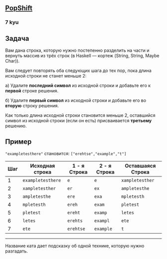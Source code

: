 <h2><a href=https://www.codewars.com/kata/57cec34272f983e17800001e/train/javascript target="_blank">PopShift</a></h2><h3>7 kyu</h3><h2 id="task"><ya-tr-span data-index="31-0" data-translated="true" data-source-lang="en" data-target-lang="ru" data-value="Task" data-translation="Задача" data-ch="0" data-type="trSpan" style="visibility: inherit !important;">Задача</ya-tr-span></h2><p><ya-tr-span data-index="32-0" data-translated="true" data-source-lang="en" data-target-lang="ru" data-value="Given a string, you need to gradually pull apart the string and return an array of three strings (in Haskell, a tuple of (String, String, Maybe Char))." data-translation="Вам дана строка, которую нужно постепенно разделить на части и вернуть массив из трёх строк (в Haskell — кортеж (String, String, Maybe Char))." data-ch="0" data-type="trSpan" style="visibility: inherit !important;">Вам дана строка, которую нужно постепенно разделить на части и вернуть массив из трёх строк (в Haskell — кортеж (String, String, Maybe Char)).</ya-tr-span></p><p><ya-tr-span data-index="33-0" data-translated="true" data-source-lang="en" data-target-lang="ru" data-value="You should repeat both of the following steps together until the original string length is less than 2:" data-translation="Вам следует повторять оба следующих шага до тех пор, пока длина исходной строки не станет меньше 2:" data-ch="0" data-type="trSpan" style="visibility: inherit !important;">Вам следует повторять оба следующих шага до тех пор, пока длина исходной строки не станет меньше 2:</ya-tr-span></p><p><ya-tr-span data-index="34-0" data-translated="true" data-source-lang="en" data-target-lang="ru" data-value="a) Remove the " data-translation="а) Удалите " data-ch="0" data-type="trSpan" style="visibility: inherit !important;">а) Удалите </ya-tr-span><strong><ya-tr-span data-index="34-0" data-translated="true" data-source-lang="en" data-target-lang="ru" data-value="last character" data-translation="последний символ" data-ch="0" data-type="trSpan" style="visibility: inherit !important;">последний символ</ya-tr-span></strong><ya-tr-span data-index="34-0" data-translated="true" data-source-lang="en" data-target-lang="ru" data-value=" from the original string, append it to the " data-translation=" из исходной строки и добавьте его к " data-ch="0" data-type="trSpan" style="visibility: inherit !important;"> из исходной строки и добавьте его к </ya-tr-span><strong><ya-tr-span data-index="34-0" data-translated="true" data-source-lang="en" data-target-lang="ru" data-value="1st" data-translation="первой" data-ch="0" data-type="trSpan" style="visibility: inherit !important;">первой</ya-tr-span></strong><ya-tr-span data-index="34-0" data-translated="true" data-source-lang="en" data-target-lang="ru" data-value=" solution string." data-translation=" строке решения." data-ch="0" data-type="trSpan" style="visibility: inherit !important;"> строке решения.</ya-tr-span></p><p><ya-tr-span data-index="35-0" data-translated="true" data-source-lang="en" data-target-lang="ru" data-value="b) Remove the " data-translation="б) Удалите " data-ch="0" data-type="trSpan" style="visibility: inherit !important;">б) Удалите </ya-tr-span><strong><ya-tr-span data-index="35-0" data-translated="true" data-source-lang="en" data-target-lang="ru" data-value="first character" data-translation="первый символ" data-ch="0" data-type="trSpan" style="visibility: inherit !important;">первый символ</ya-tr-span></strong><ya-tr-span data-index="35-0" data-translated="true" data-source-lang="en" data-target-lang="ru" data-value=" from the original string, append it to the " data-translation=" из исходной строки и добавьте его во " data-ch="0" data-type="trSpan" style="visibility: inherit !important;"> из исходной строки и добавьте его во </ya-tr-span><strong><ya-tr-span data-index="35-0" data-translated="true" data-source-lang="en" data-target-lang="ru" data-value="2nd" data-translation="вторую" data-ch="0" data-type="trSpan" style="visibility: inherit !important;">вторую</ya-tr-span></strong><ya-tr-span data-index="35-0" data-translated="true" data-source-lang="en" data-target-lang="ru" data-value=" solution string." data-translation=" строку решения." data-ch="0" data-type="trSpan" style="visibility: inherit !important;"> строку решения.</ya-tr-span></p><p><ya-tr-span data-index="36-0" data-translated="true" data-source-lang="en" data-target-lang="ru" data-value="Once the original string length becomes less than 2, the remaining character from the original string (if any) is assigned to the " data-translation="Как только длина исходной строки становится меньше 2, оставшийся символ из исходной строки (если он есть) присваивается " data-ch="0" data-type="trSpan" style="visibility: inherit !important;" data-selected="false">Как только длина исходной строки становится меньше 2, оставшийся символ из исходной строки (если он есть) присваивается </ya-tr-span><strong><ya-tr-span data-index="36-0" data-translated="true" data-source-lang="en" data-target-lang="ru" data-value="3rd" data-translation="третьему" data-ch="0" data-type="trSpan" style="visibility: inherit !important;" data-selected="false">третьему</ya-tr-span></strong><ya-tr-span data-index="36-0" data-translated="true" data-source-lang="en" data-target-lang="ru" data-value=" solution." data-translation=" решению." data-ch="0" data-type="trSpan" style="visibility: inherit !important;" data-selected="false"> решению.</ya-tr-span></p><h2 id="example"><ya-tr-span data-index="37-0" data-translated="true" data-source-lang="en" data-target-lang="ru" data-value="Example" data-translation="Пример" data-ch="0" data-type="trSpan" style="visibility: inherit !important;">Пример</ya-tr-span></h2><p><code>"exampletesthere"</code><ya-tr-span data-index="38-0" data-translated="true" data-source-lang="en" data-target-lang="ru" data-value=" becomes: " data-translation=" становится: " data-ch="0" data-type="trSpan" style="visibility: inherit !important;"> становится: </ya-tr-span><code>["erehtse","example","t"]</code></p><table><thead><tr><th><ya-tr-span data-index="39-0" data-translated="true" data-source-lang="en" data-target-lang="ru" data-value="Step" data-translation="Шаг" data-ch="0" data-type="trSpan" style="visibility: inherit !important;">Шаг</ya-tr-span></th><th><ya-tr-span data-index="40-0" data-translated="true" data-source-lang="en" data-target-lang="ru" data-value="Original String" data-translation="Исходная строка" data-ch="0" data-type="trSpan" style="visibility: inherit !important;">Исходная строка</ya-tr-span></th><th><ya-tr-span data-index="41-0" data-translated="true" data-source-lang="en" data-target-lang="ru" data-value="1st String" data-translation="1 - я Строка" data-ch="0" data-type="trSpan" style="visibility: inherit !important;">1 - я Строка</ya-tr-span></th><th><ya-tr-span data-index="42-0" data-translated="true" data-source-lang="en" data-target-lang="ru" data-value="2nd String" data-translation="2 - я Строка" data-ch="0" data-type="trSpan" style="visibility: inherit !important;">2 - я Строка</ya-tr-span></th><th><ya-tr-span data-index="43-0" data-translated="true" data-source-lang="en" data-target-lang="ru" data-value="Remaining String" data-translation="Оставшаяся Строка" data-ch="0" data-type="trSpan" style="visibility: inherit !important;">Оставшаяся Строка</ya-tr-span></th></tr></thead><tbody><tr><td>1</td><td><code>exampletesthere</code></td><td><code>e</code></td><td><code>e</code></td><td><code>xampletesther</code></td></tr><tr><td>2</td><td><code>xampletesther</code></td><td><code>er</code></td><td><code>ex</code></td><td><code>ampletesthe</code></td></tr><tr><td>3</td><td><code>ampletesthe</code></td><td><code>ere</code></td><td><code>exa</code></td><td><code>mpletesth</code></td></tr><tr><td>4</td><td><code>mpletesth</code></td><td><code>ereh</code></td><td><code>exam</code></td><td><code>pletest</code></td></tr><tr><td>5</td><td><code>pletest</code></td><td><code>ereht</code></td><td><code>examp</code></td><td><code>letes</code></td></tr><tr><td>6</td><td><code>letes</code></td><td><code>erehts</code></td><td><code>exampl</code></td><td><code>ete</code></td></tr><tr><td>7</td><td><code>ete</code></td><td><code>erehtse</code></td><td><code>example</code></td><td><code>t</code></td></tr></tbody></table><hr><p><ya-tr-span data-index="44-0" data-translated="true" data-source-lang="en" data-target-lang="ru" data-value="The Kata title gives a hint of one technique to solve." data-translation="Название ката дает подсказку об одной технике, которую нужно разгадать." data-ch="0" data-type="trSpan" style="visibility: inherit !important;">Название ката дает подсказку об одной технике, которую нужно разгадать.</ya-tr-span></p>